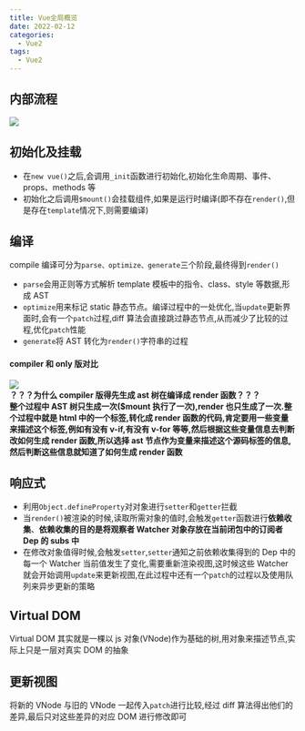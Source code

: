 ```yaml
---
title: Vue全局概览
date: 2022-02-12
categories: 
  - Vue2
tags: 
  - Vue2
---
```


## 内部流程

![](/images/vue/vue.png)

## 初始化及挂载

- 在`new vue()`之后,会调用`_init`函数进行初始化,初始化生命周期、事件、props、methods 等
- 初始化之后调用`$mount()`会挂载组件,如果是运行时编译(即不存在`render()`,但是存在`template`情况下,则需要编译)

## 编译

compile 编译可分为`parse、optimize、generate`三个阶段,最终得到`render()`

- `parse`会用正则等方式解析 template 模板中的指令、class、style 等数据,形成 AST
- `optimize`用来标记 static 静态节点。编译过程中的一处优化,当`update`更新界面时,会有一个`patch`过程,diff 算法会直接跳过静态节点,从而减少了比较的过程,优化`patch`性能
- `generate`将 AST 转化为`render()`字符串的过程

#### compiler 和 only 版对比

![](/images/vue/compiler.png)  
**？？？为什么 compiler 版得先生成 ast 树在编译成 render 函数？？？**\
**整个过程中 AST 树只生成一次($mount 执行了一次),render 也只生成了一次.整个过程中就是 html 中的一个标签,转化成 render 函数的代码,肯定要用一些变量来描述这个标签,例如有没有 v-if,有没有 v-for 等等,然后根据这些变量信息去判断改如何生成 render 函数,所以选择 ast 节点作为变量来描述这个源码标签的信息,然后判断这些信息就知道了如何生成 render 函数**

## 响应式

- 利用`Object.defineProperty`对对象进行`setter`和`getter`拦截
- 当`render()`被渲染的时候,读取所需对象的值时,会触发`getter`函数进行**依赖收集**、**依赖收集的目的是将观察者 Watcher 对象存放在当前闭包中的订阅者 Dep 的 subs 中**
- 在修改对象值得时候,会触发`setter`,`setter`通知之前依赖收集得到的 Dep 中的每一个 Watcher 当前值发生了变化,需要重新渲染视图,这时候这些 Watcher 就会开始调用`update`来更新视图,在此过程中还有一个`patch`的过程以及使用队列来异步更新的策略

## Virtual DOM

Virtual DOM 其实就是一棵以 js 对象(VNode)作为基础的树,用对象来描述节点,实际上只是一层对真实 DOM 的抽象

## 更新视图

将新的 VNode 与旧的 VNode 一起传入`patch`进行比较,经过 diff 算法得出他们的差异,最后只对这些差异的对应 DOM 进行修改即可
